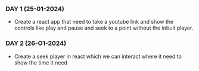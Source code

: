 
### DAY 1 (25-01-2024)
 - Create a react app that need to take a youtube link and show the controls like play and pause and seek to a point without the inbuit player.

### DAY 2 (26-O1-2024)
- Create a seek player in react which we can interact where it need to show the time it need 